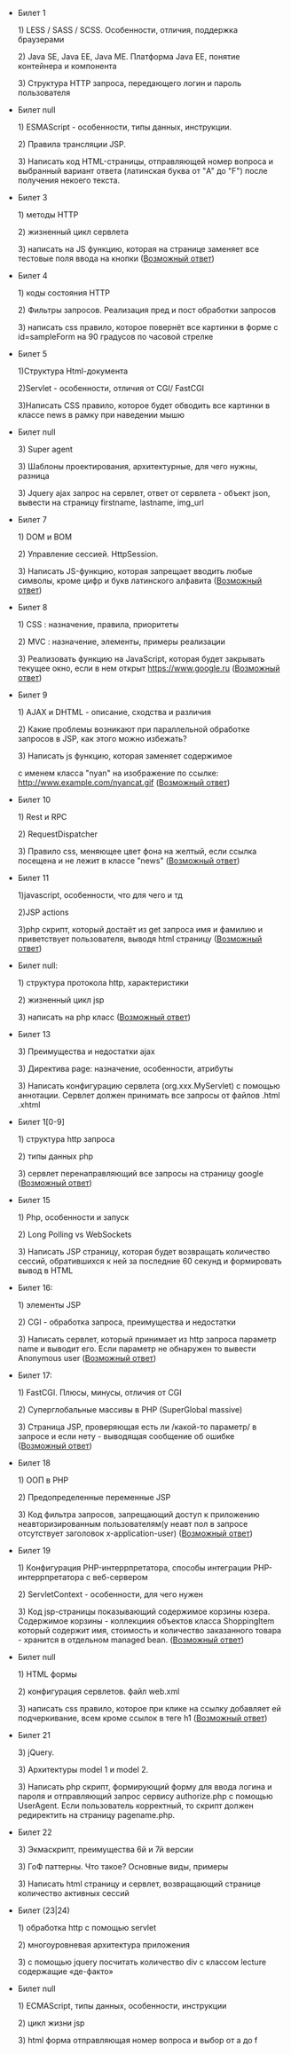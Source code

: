 * Билет 1

	1\) LESS / SASS / SCSS. Особенности, отличия, поддержка браузерами

	2\) Java SE, Java EE, Java ME. Платформа Java EE, понятие контейнера и компонента

	3\) Структура HTTP запроса, передающего логин и пароль пользователя
	
* Билет null

	1\) ESMAScript - особенности, типы данных, инструкции.

	2\) Правила трансляции JSP.

	3\) Написать код HTML-страницы, отправляющей номер вопроса и выбранный вариант ответа (латинская буква от "A" до "F") после получения некоего текста.
	
* Билет 3

	1\) методы HTTP

	2\) жизненный цикл сервлета

	3\) написать на JS функцию, которая на странице заменяет все тестовые поля ввода на кнопки
	    ([Возможный ответ](http://pastebin.com/syS07gGF)) 
	    
* Билет 4

	1\) коды состояния HTTP

	2\) Фильтры запросов. Реализация пред и пост обработки запросов

	3\) написать css правило, которое повернёт все картинки в форме с id=sampleForm на 90 градусов по часовой стрелке
	
* Билет 5

	1\)Структура Html-документа

	2\)Servlet - особенности, отличия от CGI/ FastCGI

	3\)Написать CSS правило, которое будет обводить все картинки в классе news в рамку при наведении мышю
	
* Билет null

	3\) Super agent

	3\) Шаблоны проектирования, архитектурные, для чего нужны, разница

	3\) Jquery ajax запрос на сервлет, ответ от сервлета - объект json, вывести на страницу firstname, lastname, img_url
	
* Билет 7

	1\) DOM и BOM

	2\) Управление сессией. HttpSession.

	3\) Написать JS-функцию, которая запрещает вводить любые символы, кроме цифр и букв латинского алфавита
	    ([Возможный ответ](http://pastebin.com/xgZgC2TC)) 
	    
* Билет 8

	1\) CSS : назначение, правила, приоритеты

	2\) MVC : назначение, элементы, примеры реализации

	3\) Реализовать функцию на JavaScript, которая будет закрывать текущее окно, если в нем открыт https://www.google.ru
	    ([Возможный ответ](http://pastebin.com/72gLeMH7))
	    
* Билет 9

	1\) AJAX и DHTML - описание, сходства и различия

	2\) Какие проблемы возникают при параллельной обработке запросов в JSP, как этого можно избежать?

	3\) Написать js функцию, которая заменяет содержимое <div> с именем класса "nyan" на изображение по ссылке:
	    http://www.example.com/nyancat.gif
    	([Возможный ответ](http://pastebin.com/HFiFU850)) 
	
* Билет 10

	1\) Rest и RPC

	2\) RequestDispatcher

	3\) Правило css, меняющее цвет фона на желтый, если ссылка посещена и не лежит в классе "news"
	    ([Возможный ответ](http://pastebin.com/Y9Crhmaq))
	     
* Билет 11

	1\)javascript, особенности, что для чего и тд

	2\)JSP actions

	3\)php скрипт, который достаёт из get запроса имя и фамилию и приветствует пользователя, выводя html страницу
	    ([Возможный ответ](http://pastebin.com/pWbJWbM5))
	     
* Билет null:

	1\) структура протокола http, характеристики

	2\) жизненный цикл jsp

	3\) написать на php класс
	    ([Возможный ответ](http://pastebin.com/qy4x8CTa))
	     
* Билет 13

	3\) Преимущества и недостатки ajax

	3\) Директива page: назначение, особенности, атрибуты

	3\) Написать конфигурацию сервлета (org.xxx.MyServlet) с помощью аннотации. Сервлет должен принимать все запросы от файлов .html .xhtml 
	
* Билет 1[0-9]

	1\) структура http запроса

	2\) типы данных php

	3\) сервлет перенаправляющий все запросы на страницу google
	([Возможный ответ](http://pastebin.com/EnTVLpNG)) 
* Билет 15

	1\) Php, особенности и запуск

	2\) Long Polling vs WebSockets

	3\) Написать JSP страницу, которая будет возвращать количество сессий, обратившихся к ней за последние 60 секунд и формировать вывод в HTML
	
* Билет 16:

	1\) элементы JSP

	2\) CGI - обработка запроса, преимущества и недостатки

	3\) Написать сервлет, который принимает из http запроса параметр name и выводит его. Если параметр не обнаружен то вывести Anonymous user
	    ([Возможный ответ](http://pastebin.com/tHgjJSLz))
	    
* Билет 17:

	1\) FastCGI. Плюсы, минусы, отличия от CGI

	2\) Суперглобальные массивы в PHP (SuperGlobal massive)

	3\) Страница JSP, проверяющая есть ли /какой-то параметр/ в запросе и если нету - выводящая сообщение об ошибке
	    ([Возможный ответ](http://pastebin.com/9yVFXZku))
	     
* Билет 18

	1\) ООП в PHP

	2\) Предопределенные переменные JSP

	3\) Код фильтра запросов, запрещающий доступ к приложению неавторизированным пользователям(у неавт пол в запросе отсутствует заголовок x-application-user)
	    ([Возможный ответ](http://pastebin.com/qTuT55Fg))
	    
* Билет 19

	1\) Конфигурация PHP-интеррпретатора, способы интеграции PHP-интеррпретатора с веб-сервером

	2\) ServletContext - особенности, для чего нужен

	3\) Код jsp-страницы показывающий содержимое корзины юзера. Содержимое корзины - коллекциия объектов класса ShoppingItem
	    который содержит имя, стоимость и количество заказанного товара - хранится в отдельном managed bean.
	    ([Возможный ответ](http://pastebin.com/pBA7f4Zt))
	     
* Билет null

	1\) HTML формы

	2\) конфигурация сервлетов. файл web.xml

	3\) написать css правило, которое при клике на ссылку добавляет ей подчеркивание, всем кроме ссылок в теге h1
	    ([Возможный ответ](http://pastebin.com/Y9Crhmaq))
	     
* Билет 21

	3\) jQuery.

	3\) Архитектуры model 1 и model 2.

	3\) Написать php скрипт, формирующий форму для ввода логина и пароля и отправляющий запрос сервису authorize.php с помощью UserAgent. Если пользователь корректный, то скрипт должен редиректить на страницу pagename.php.
	
* Билет 22

	3\) Экмаскрипт, преимущества 6й и 7й версии

	3\) ГоФ паттерны. Что такое? Основные виды, примеры

	3\) Написать html страницу и сервлет, возвращающий странице количество активных сессий
	
* Билет (23|24)

	1\) обработка http с помощью servlet

	2\) многоуровневая архитектура приложения

	3\) с помощью jquery посчитать количество div с классом lecture содержащие «де-факто»
	
* Билет null

	1\) ECMAScript, типы данных, особенности, инструкции

	2\) цикл жизни jsp

	3\) html форма отправляющая номер вопроса и выбор от a до f
